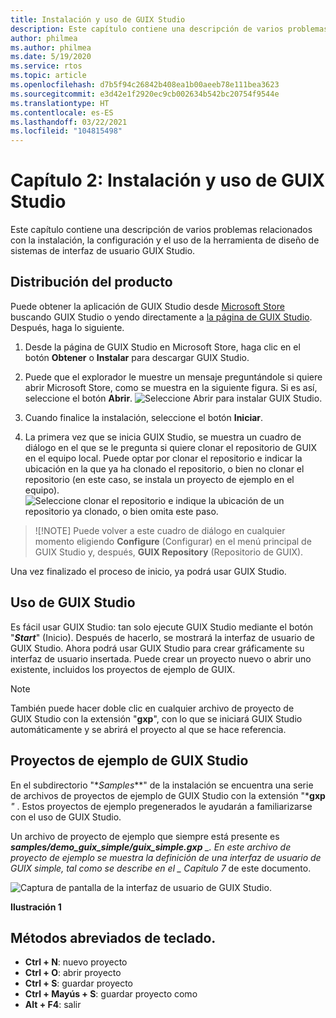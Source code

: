 ```yaml
---
title: Instalación y uso de GUIX Studio
description: Este capítulo contiene una descripción de varios problemas relacionados con la instalación, la configuración y el uso de la herramienta de diseño de sistemas de interfaz de usuario GUIX Studio.
author: philmea
ms.author: philmea
ms.date: 5/19/2020
ms.service: rtos
ms.topic: article
ms.openlocfilehash: d7b5f94c26842b408ea1b00aeeb78e111bea3623
ms.sourcegitcommit: e3d42e1f2920ec9cb002634b542bc20754f9544e
ms.translationtype: HT
ms.contentlocale: es-ES
ms.lasthandoff: 03/22/2021
ms.locfileid: "104815498"
---
```

# <a name="chapter-2-installation-and-use-of-guix-studio"></a>Capítulo 2: Instalación y uso de GUIX Studio

Este capítulo contiene una descripción de varios problemas relacionados con la instalación, la configuración y el uso de la herramienta de diseño de sistemas de interfaz de usuario GUIX Studio. 

## <a name="product-distribution"></a>Distribución del producto

Puede obtener la aplicación de GUIX Studio desde [Microsoft Store](https://microsoft.com/store/apps) buscando GUIX Studio o yendo directamente a [la página de GUIX Studio](https://www.microsoft.com/p/azure-rtos-guix-studio/9pbm1k1r7q0f?activetab=pivot:overviewtab). Después, haga lo siguiente.

1. Desde la página de GUIX Studio en Microsoft Store, haga clic en el botón **Obtener** o **Instalar** para descargar GUIX Studio.

1. Puede que el explorador le muestre un mensaje preguntándole si quiere abrir Microsoft Store, como se muestra en la siguiente figura. Si es así, seleccione el botón **Abrir**.
![Seleccione Abrir para instalar GUIX Studio.](./media/guix-studio/open-ms-store.png)

1. Cuando finalice la instalación, seleccione el botón **Iniciar**.

1. La primera vez que se inicia GUIX Studio, se muestra un cuadro de diálogo en el que se le pregunta si quiere clonar el repositorio de GUIX en el equipo local. Puede optar por clonar el repositorio e indicar la ubicación en la que ya ha clonado el repositorio, o bien no clonar el repositorio (en este caso, se instala un proyecto de ejemplo en el equipo).
![Seleccione clonar el repositorio e indique la ubicación de un repositorio ya clonado, o bien omita este paso.](./media/guix-studio/clone-repo.png)

> ![!NOTE]
> Puede volver a este cuadro de diálogo en cualquier momento eligiendo **Configure** (Configurar) en el menú principal de GUIX Studio y, después, **GUIX Repository** (Repositorio de GUIX).

Una vez finalizado el proceso de inicio, ya podrá usar GUIX Studio.

## <a name="using-guix-studio"></a>Uso de GUIX Studio

Es fácil usar GUIX Studio: tan solo ejecute GUIX Studio mediante el botón "***Start***" (Inicio). Después de hacerlo, se mostrará la interfaz de usuario de GUIX Studio. Ahora podrá usar GUIX Studio para crear gráficamente su interfaz de usuario insertada. Puede crear un proyecto nuevo o abrir uno existente, incluidos los proyectos de ejemplo de GUIX.

> [!NOTE]
> También puede hacer doble clic en cualquier archivo de proyecto de GUIX Studio con la extensión "**gxp**", con lo que se iniciará GUIX Studio automáticamente y se abrirá el proyecto al que se hace referencia.

## <a name="guix-studio-project-samples"></a>Proyectos de ejemplo de GUIX Studio

En el subdirectorio "*_Samples_**" de la instalación se encuentra una serie de archivos de proyectos de ejemplo de GUIX Studio con la extensión "***gxp** _"_ . Estos proyectos de ejemplo pregenerados le ayudarán a familiarizarse con el uso de GUIX Studio.

Un archivo de proyecto de ejemplo que siempre está presente es ***samples/demo_guix_simple/guix_simple.gxp** _. En este archivo de proyecto de ejemplo se muestra la definición de una interfaz de usuario de GUIX simple, tal como se describe en el _ *_Capítulo 7_** de este documento.

![Captura de pantalla de la interfaz de usuario de GUIX Studio.](./media/guix-studio/image_10.png)

**Ilustración 1**

## <a name="keyboard-shortcuts"></a>Métodos abreviados de teclado.

- **Ctrl + N**: nuevo proyecto
- **Ctrl + O**: abrir proyecto
- **Ctrl + S**: guardar proyecto
- **Ctrl + Mayús + S**: guardar proyecto como
- **Alt + F4**: salir
